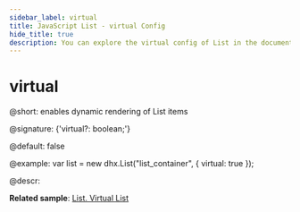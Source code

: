```yaml
---
sidebar_label: virtual
title: JavaScript List - virtual Config 
hide_title: true
description: You can explore the virtual config of List in the documentation of the DHTMLX JavaScript UI library. Browse developer guides and API reference, try out code examples and live demos, and download a free 30-day evaluation version of DHTMLX Suite 7.
---
```

 
# virtual

@short: enables dynamic rendering of List items

@signature: {'virtual?: boolean;'}

@default: false

@example:
var list = new dhx.List("list_container", {
	virtual: true
});

@descr:

**Related sample**: [List. Virtual List](https://snippet.dhtmlx.com/x4gxy38e)

[comment]: # (@related: list/configuration.md#dynamic-rendering-of-items)
